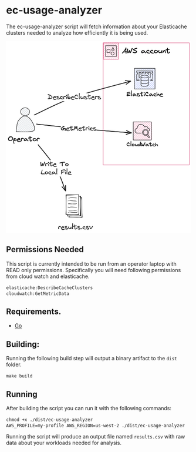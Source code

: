 # ec-usage-analyzer

The ec-usage-analyzer script will fetch information about your Elasticache clusters needed to analyze how efficiently it
is being used.

![Usage Diagram](./docs/imgs/ec-usage-analyzer.png)

## Permissions Needed

This script is currently intended to be run from an operator laptop with READ only permissions.
Specifically you will need following permissions from cloud watch and elasticache.

```
elasticache:DescribeCacheClusters
cloudwatch:GetMetricData
```

## Requirements.

- [Go](https://go.dev/dl/)

## Building:

Running the following build step will output a binary artifact to the `dist` folder.

```console
make build
```

## Running

After building the script you can run it with the following commands:

```console
chmod +x ./dist/ec-usage-analyzer
AWS_PROFILE=my-profile AWS_REGION=us-west-2 ./dist/ec-usage-analyzer
```

Running the script will produce an output file named `results.csv` with raw data about your workloads needed for
analysis.
